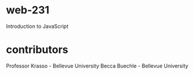 # web-231
Introduction to JavaScript

# contributors 
Professor Krasso - Bellevue University
Becca Buechle - Bellevue University 